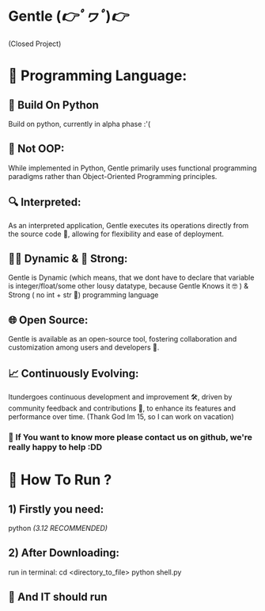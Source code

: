 # Gentle (*👉ﾟヮﾟ*)*👉*
(Closed Project)
# 🌟 Programming Language: 

## 💪 Build On Python 
Build on python, currently in alpha phase :'(

## 🚫 Not OOP: 
While implemented in Python, Gentle primarily uses functional programming paradigms rather than Object-Oriented Programming principles.



## 🔍 Interpreted:
As an interpreted application, Gentle executes its operations directly from the source code 📄, allowing for flexibility and ease of deployment.



## 🏃‍♂️ Dynamic & 💪 Strong:
Gentle is Dynamic (which means, that we dont have to declare that variable is integer/float/some other lousy datatype, because Gentle Knows it 🤓 ) & Strong ( no int + str 👿) programming language



## 🌐 Open Source:
Gentle is available as an open-source tool, fostering collaboration and customization among users and developers 🤝.



## 📈 Continuously Evolving: 
Itundergoes continuous development and improvement 🛠️, driven by community feedback and contributions 💬, to enhance its features and performance over time. (Thank God Im 15, so I can work on vacation)



### 🎥 If You want to know more please contact us on github, we're really happy to help :DD

# 🏃 How To Run ? 

## 1) Firstly you need:
python *(3.12 RECOMMENDED)*

## 2) After Downloading:
run in terminal:
cd <directory_to_file>
python shell.py

## 🥳 And IT should run 
